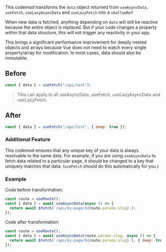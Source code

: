 This codemod transforms the `data` object returned from `useAsyncData`, `useFetch`, `useLazyAsyncData` and `useLazyFetch` into a `shallowRef`

When new data is fetched, anything depending on `data` will still be reactive because the entire object is replaced. But if your code changes a property within that data structure, this will not trigger any reactivity in your app.

This brings a significant performance improvement for deeply nested objects and arrays because Vue does not need to watch every single property/array for modification. In most cases, data should also be immutable.

## Before

```jsx
const { data } = useFetch("/api/test");
```

> This can apply to all useAsyncData, useFetch, useLazyAsyncData and useLazyFetch.

## After

```jsx
const { data } = useFetch("/api/test", { deep: true });
```

### Additional Feature

This codemod ensures that any unique key of your data is always resolvable to the same data. For example, if you are using `useAsyncData` to fetch data related to a particular page, it should be changed to a key that uniquely matches that data. (`useFetch` should do this automatically for you.)

### Example

Code before transformation:

```jsx
const route = useRoute();
const { data } = await useAsyncData(async () => {
  return await $fetch(`/api/my-page/${route.params.slug}`);
});
```

Code after transformation:

```jsx
const route = useRoute();
const { data } = await useAsyncData(route.params.slug, async () => {
  return await $fetch(`/api/my-page/${route.params.slug}`), { deep: true };
});
```
